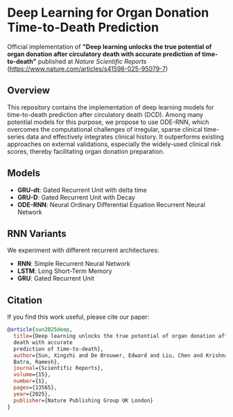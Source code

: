# Deep Learning for Organ Donation Time-to-Death Prediction

Official implementation of **"Deep learning unlocks the true potential of organ donation after circulatory death with accurate prediction of time-to-death"** published at *Nature Scientific Reports* (https://www.nature.com/articles/s41598-025-95079-7)

## Overview
This repository contains the implementation of deep learning models for time-to-death prediction after circulatory death (DCD). Among many potential models for this purpose, we propose to use ODE-RNN, which overcomes the computational challenges of irregular, sparse clinical time-series data and effectively integrates clinical history. It outperforms existing approaches on external validations, especially the widely-used clinical risk scores, thereby facilitating organ donation preparation. 

## Models
- **GRU-dt**: Gated Recurrent Unit with delta time
- **GRU-D**: Gated Recurrent Unit with Decay
- **ODE-RNN**: Neural Ordinary Differential Equation Recurrent Neural Network

## RNN Variants
We experiment with different recurrent architectures:
- **RNN**: Simple Recurrent Neural Network
- **LSTM**: Long Short-Term Memory
- **GRU**: Gated Recurrent Unit

## Citation
If you find this work useful, please cite our paper:
```bibtex
@article{sun2025deep,
  title={Deep learning unlocks the true potential of organ donation after circulatory 
  death with accurate 
  prediction of time-to-death},
  author={Sun, Xingzhi and De Brouwer, Edward and Liu, Chen and Krishnaswamy, Smita and 
  Batra, Ramesh},
  journal={Scientific Reports},
  volume={15},
  number={1},
  pages={13565},
  year={2025},
  publisher={Nature Publishing Group UK London}
}
```

